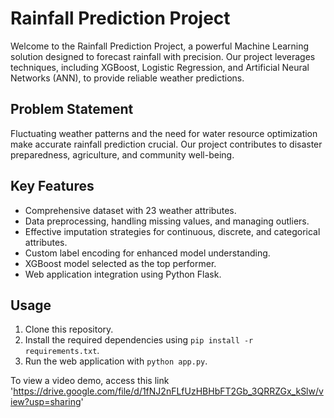 # Rainfall Prediction Project

Welcome to the Rainfall Prediction Project, a powerful Machine Learning solution designed to forecast rainfall with precision. Our project leverages techniques, including XGBoost, Logistic Regression, and Artificial Neural Networks (ANN), to provide reliable weather predictions.

## Problem Statement

Fluctuating weather patterns and the need for water resource optimization make accurate rainfall prediction crucial. Our project contributes to disaster preparedness, agriculture, and community well-being.

## Key Features

- Comprehensive dataset with 23 weather attributes.
- Data preprocessing, handling missing values, and managing outliers.
- Effective imputation strategies for continuous, discrete, and categorical attributes.
- Custom label encoding for enhanced model understanding.
- XGBoost model selected as the top performer.
- Web application integration using Python Flask.

## Usage

1. Clone this repository.
2. Install the required dependencies using `pip install -r requirements.txt`.
3. Run the web application with `python app.py`.

To view a video demo, access this link 'https://drive.google.com/file/d/1fNJ2nFLfUzHBHbFT2Gb_3QRRZGx_kSlw/view?usp=sharing'





